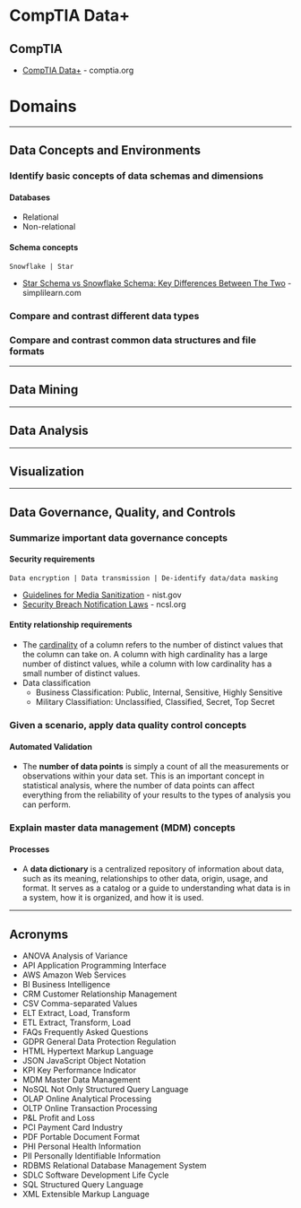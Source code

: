 # CompTIA Data+

## CompTIA
* [CompTIA Data+](https://www.comptia.org/certifications/data) - comptia.org

# Domains
-----
## Data Concepts and Environments
### Identify basic concepts of data schemas and dimensions
#### Databases
* Relational
* Non-relational
#### Schema concepts
`Snowflake | Star`
* [Star Schema vs Snowflake Schema: Key Differences Between The Two](https://www.simplilearn.com/star-schema-vs-snowflake-schema-article) - simplilearn.com
### Compare and contrast different data types
### Compare and contrast common data structures and file formats
-----
## Data Mining
-----
## Data Analysis
-----
## Visualization
-----
## Data Governance, Quality, and Controls
### Summarize important data governance concepts
#### Security requirements
`Data encryption | Data transmission | De-identify data/data masking`
* [Guidelines for Media Sanitization](https://csrc.nist.gov/publications/detail/sp/800-88/rev-1/final) - nist.gov
* [Security Breach Notification Laws](https://www.ncsl.org/technology-and-communication/security-breach-notification-laws) - ncsl.org

#### Entity relationship requirements
*  The [cardinality](https://www.thedataschool.co.uk/eamonn-woodham/high-cardinality-vs-low-cardinality/) of a column refers to the number of distinct values that the column can take on. A column with high cardinality has a large number of distinct values, while a column with low cardinality has a small number of distinct values.
*  Data classification
   *  Business Classification: Public, Internal, Sensitive, Highly Sensitive
   *  Military Classifiation: Unclassified, Classified, Secret, Top Secret

### Given a scenario, apply data quality control concepts
#### Automated Validation
* The **number of data points** is simply a count of all the measurements or observations within your data set. This is an important concept in statistical analysis, where the number of data points can affect everything from the reliability of your results to the types of analysis you can perform.

### Explain master data management (MDM) concepts
#### Processes
* A **data dictionary** is a centralized repository of information about data, such as its meaning, relationships to other data, origin, usage, and format. It serves as a catalog or a guide to understanding what data is in a system, how it is organized, and how it is used.



-----

## Acronyms
* ANOVA Analysis of Variance
* API Application Programming Interface
* AWS Amazon Web Services
* BI Business Intelligence
* CRM Customer Relationship Management
* CSV Comma-separated Values
* ELT Extract, Load, Transform
* ETL Extract, Transform, Load
* FAQs Frequently Asked Questions
* GDPR General Data Protection Regulation
* HTML Hypertext Markup Language
* JSON JavaScript Object Notation
* KPI Key Performance Indicator
* MDM Master Data Management
* NoSQL Not Only Structured Query Language
* OLAP Online Analytical Processing
* OLTP Online Transaction Processing
* P&L Profit and Loss
* PCI Payment Card Industry
* PDF Portable Document Format
* PHI Personal Health Information
* PII Personally Identifiable Information
* RDBMS Relational Database Management System
* SDLC Software Development Life Cycle
* SQL Structured Query Language
* XML Extensible Markup Language
